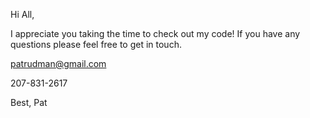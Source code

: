 Hi All,

I appreciate you taking the time to check out my code!  If you have any questions please feel free to get in touch.

patrudman@gmail.com

207-831-2617

Best,
Pat

